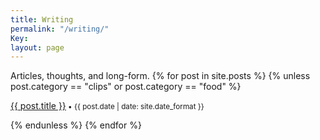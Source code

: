 ```yaml
---
title: Writing
permalink: "/writing/"
Key: 
layout: page
---
```


Articles, thoughts, and long-form.
{% for post in site.posts %}
{% unless post.category == "clips" or post.category == "food"  %} <p><a href="{{
    post.url | prepend: site.baseurl }}">{{ post.title }}</a><small> • {{ post.date | date:
    site.date_format }}</small></p> {% endunless %} {% endfor %}


